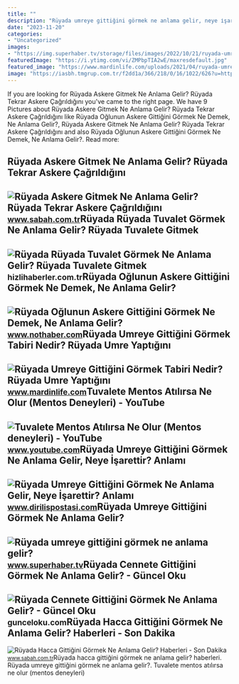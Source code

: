 ```yaml
---
title: ""
description: "Rüyada umreye gittiğini görmek ne anlama gelir, neye i̇şarettir? anlamı"
date: "2023-11-20"
categories:
- "Uncategorized"
images:
- "https://img.superhaber.tv/storage/files/images/2022/10/21/ruyada-umreye-gittigini-gormek-ne-a-PFJx_cover.png"
featuredImage: "https://i.ytimg.com/vi/ZMPbpTIA2wE/maxresdefault.jpg"
featured_image: "https://www.mardinlife.com/uploads/2021/04/ruyada-umreye-gittigini-gormenin-tabiri-nedir-ruyada-umre-yaptigini-gormek-ne-anlama-geliyor-57534.jpeg?234234.234234"
image: "https://iasbh.tmgrup.com.tr/f2dd1a/366/218/0/16/1022/626?u=https://isbh.tmgrup.com.tr/sbh/2018/11/20/ruyada-hacca-gittigini-gormek-ne-anlama-gelir-1542717785858.jpg"
---
```


If you are looking for Rüyada Askere Gitmek Ne Anlama Gelir? Rüyada Tekrar Askere Çağrıldığını you've came to the right page. We have 9 Pictures about Rüyada Askere Gitmek Ne Anlama Gelir? Rüyada Tekrar Askere Çağrıldığını like Rüyada Oğlunun Askere Gittiğini Görmek Ne Demek, Ne Anlama Gelir?, Rüyada Askere Gitmek Ne Anlama Gelir? Rüyada Tekrar Askere Çağrıldığını and also Rüyada Oğlunun Askere Gittiğini Görmek Ne Demek, Ne Anlama Gelir?. Read more:

Rüyada Askere Gitmek Ne Anlama Gelir? Rüyada Tekrar Askere Çağrıldığını
-----------------------------------------------------------------------

 ![Rüyada Askere Gitmek Ne Anlama Gelir? Rüyada Tekrar Askere Çağrıldığını](https://iasbh.tmgrup.com.tr/9f8900/752/395/0/34/723/415?u=https://isbh.tmgrup.com.tr/sbh/2022/04/25/ruyada-askere-gitmek-ne-anlama-gelir-ruyada-tekrar-askere-gittigini-gormek-anlami-1650876867183.jpg) <small>www.sabah.com.tr</small>Rüyada Rüyada Tuvalet Görmek Ne Anlama Gelir? Rüyada Tuvalete Gitmek
--------------------------------------------------------------------

 ![Rüyada Rüyada Tuvalet Görmek Ne Anlama Gelir? Rüyada Tuvalete Gitmek](https://i.cnnturk.com/i/cnnturk/75/740x416/60ffef6b70380e0650c3ae9a.jpeg) <small>hizlihaberler.com.tr</small>Rüyada Oğlunun Askere Gittiğini Görmek Ne Demek, Ne Anlama Gelir?
-----------------------------------------------------------------

 ![Rüyada Oğlunun Askere Gittiğini Görmek Ne Demek, Ne Anlama Gelir?](https://i.nothaber.com/storage/files/images/2021/12/03/ruyada-oglunun-askere-gittigini-gormek-ne-demek-ne-anlama-gelir-61a93982ac28b.jpeg) <small>www.nothaber.com</small>Rüyada Umreye Gittiğini Görmek Tabiri Nedir? Rüyada Umre Yaptığını
------------------------------------------------------------------

 ![Rüyada Umreye Gittiğini Görmek Tabiri Nedir? Rüyada Umre Yaptığını](https://www.mardinlife.com/uploads/2021/04/ruyada-umreye-gittigini-gormenin-tabiri-nedir-ruyada-umre-yaptigini-gormek-ne-anlama-geliyor-57534.jpeg?234234.234234) <small>www.mardinlife.com</small>Tuvalete Mentos Atılırsa Ne Olur (Mentos Deneyleri) - YouTube
-------------------------------------------------------------

 ![Tuvalete Mentos Atılırsa Ne Olur (Mentos deneyleri) - YouTube](https://i.ytimg.com/vi/ZMPbpTIA2wE/maxresdefault.jpg) <small>www.youtube.com</small>Rüyada Umreye Gittiğini Görmek Ne Anlama Gelir, Neye İşarettir? Anlamı
----------------------------------------------------------------------

 ![Rüyada Umreye Gittiğini Görmek Ne Anlama Gelir, Neye İşarettir? Anlamı](https://www.dirilispostasi.com/sites/805/uploads/2021/05/18/large/ruyada-umreye-gittigini-gormek-ne-anlama-gelir2.jpg?) <small>www.dirilispostasi.com</small>Rüyada Umreye Gittiğini Görmek Ne Anlama Gelir?
-----------------------------------------------

 ![Rüyada umreye gittiğini görmek ne anlama gelir?](https://img.superhaber.tv/storage/files/images/2022/10/21/ruyada-umreye-gittigini-gormek-ne-a-PFJx_cover.png) <small>www.superhaber.tv</small>Rüyada Cennete Gittiğini Görmek Ne Anlama Gelir? - Güncel Oku
-------------------------------------------------------------

 ![Rüyada Cennete Gittiğini Görmek Ne Anlama Gelir? - Güncel Oku](https://gunceloku.com/uploads/ruyada-cennete-gittigini-gormek-ne-anlama-gelir-626abf7ea1909.jpeg) <small>gunceloku.com</small>Rüyada Hacca Gittiğini Görmek Ne Anlama Gelir? Haberleri - Son Dakika
---------------------------------------------------------------------

 ![Rüyada Hacca Gittiğini Görmek Ne Anlama Gelir? Haberleri - Son Dakika](https://iasbh.tmgrup.com.tr/f2dd1a/366/218/0/16/1022/626?u=https://isbh.tmgrup.com.tr/sbh/2018/11/20/ruyada-hacca-gittigini-gormek-ne-anlama-gelir-1542717785858.jpg) <small>www.sabah.com.tr</small>Rüyada hacca gittiğini görmek ne anlama gelir? haberleri. Rüyada umreye gittiğini görmek ne anlama gelir?. Tuvalete mentos atılırsa ne olur (mentos deneyleri)
